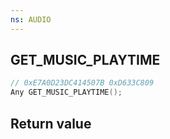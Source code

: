 ```yaml
---
ns: AUDIO
---
```

## GET_MUSIC_PLAYTIME

```c
// 0xE7A0D23DC414507B 0xD633C809
Any GET_MUSIC_PLAYTIME();
```


## Return value

